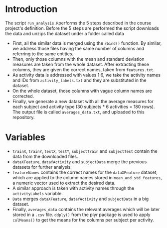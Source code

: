 # Introduction
The script `run_analysis.R`performs the 5 steps described in the course project's definition.
Before the 5 steps are performed the script downloads the data and unzips the dataset under a folder called data

* First, all the similar data is merged using the `rbind()` function. By similar, we address those files having the same number of columns and referring to the same entities.
* Then, only those columns with the mean and standard deviation measures are taken from the whole dataset. After extracting these columns, they are given the correct names, taken from `features.txt`.
* As activity data is addressed with values 1:6, we take the activity names and IDs from `activity_labels.txt` and they are substituted in the dataset.
* On the whole dataset, those columns with vague column names are corrected.
* Finally, we generate a new dataset with all the average measures for each subject and activity type (30 subjects * 6 activities = 180 rows). The output file is called `averages_data.txt`, and uploaded to this repository.

# Variables

* `trainX`, `trainY`, `testX`, `testY`, `subjectTrain` and `subjectTest` contain the data from the downloaded files.
* `dataXFeature`, `dataYActivity` and `subjectData` merge the previous datasets for further analysis.
* `featureNames` contains the correct names for the `dataXFeature` dataset, which are applied to the column names stored in `mean_and_std_features`, a numeric vector used to extract the desired data.
* A similar approach is taken with activity names through the `activityLabels` variable.
* `Data` merges `dataXFeature`, `dataYActivity` and `subjectData` in a big dataset.
* Finally, `averages_data` contains the relevant averages which will be later stored in a `.csv` file. `ddply()` from the plyr package is used to apply `colMeans()` to get the means for the columns per subject per activity.